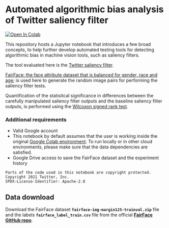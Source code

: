 # **Automated algorithmic bias analysis of Twitter saliency filter**

[![Open In Colab](https://colab.research.google.com/assets/colab-badge.svg)](https://colab.research.google.com/drive/1eZpt6KPtrlA2egvuTnyS31v3UqDJScCD?usp=sharing)

This repository hosts a Jupyter notebook that introduces a few broad concepts, to help further develop automated testing tools for detecting algorithmic bias in machine vision tools, such as saliency filters.

The tool evaluated here is the [Twitter saliency filter](https://github.com/twitter-research/image-crop-analysis).

[FairFace: the face attribute dataset that is balanced for gender, race and age](https://arxiv.org/abs/1908.04913v1); is used here to generate the random image pairs for performing the saliency filter tests.

Quantification of the statisitcal significance in differences between the carefully manipulated saliency filter outputs and the baseline saliency filter outputs, is performed using the [Wilcoxon signed rank test](https://en.wikipedia.org/wiki/Wilcoxon_signed-rank_test).

### Additional requirements

* Valid Google account
* This notebook by default assumes that the user is working inside the original [Google Colab environment](https://colab.research.google.com/drive/1eZpt6KPtrlA2egvuTnyS31v3UqDJScCD?usp=sharing). To run locally or in other cloud environments, please make sure that the data dependencies are satisfied.
* Google Drive access to save the FairFace dataset and the experiment history

```
Parts of the code used in this notebook are copyright protected.
Copyright 2021 Twitter, Inc.
SPDX-License-Identifier: Apache-2.0
```

## Data download
Download the FairFace dataset **`fairface-img-margin125-trainval.zip`** file and the labels **`fairface_label_train.csv`** file from the official **[FairFace GitHub repo](https://github.com/joojs/fairface)**.
